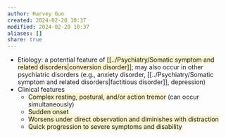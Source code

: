 ```yaml
---
author: Harvey Guo
created: 2024-02-20 10:37
modified: 2024-02-20 10:37
aliases: []
share: true
---
```

- Etiology: a potential feature of <span style="background:rgba(240, 200, 0, 0.2)">[[../Psychiatry/Somatic symptom and related disorders|conversion disorder]]</span>; may also occur in other psychiatric disorders (e.g., anxiety disorder, [[../Psychiatry/Somatic symptom and related disorders|factitious disorder]], depression)
- Clinical features
	- <span style="background:rgba(240, 200, 0, 0.2)">Complex resting, postural, and/or action tremor</span> (can occur simultaneously) 
	- <span style="background:rgba(240, 200, 0, 0.2)">Sudden onset</span>
	- <span style="background:rgba(240, 200, 0, 0.2)">Worsens under direct observation and diminishes with distraction</span>
	- <span style="background:rgba(240, 200, 0, 0.2)">Quick progression to severe symptoms and disability</span>